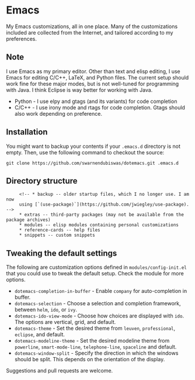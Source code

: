 # Emacs

My Emacs customizations, all in one place. Many of the customizations included are collected from the Internet, and
tailored according to my preferences.

## Note

I use Emacs as my primary editor. Other than text and elisp editing, I use Emacs for editing C/C++, LaTeX, and Python
files. The current setup should work fine for these major modes, but is not well-tuned for programming with Java. I
think Eclipse is way better for working with Java.

* Python - I use elpy and gtags (and its variants) for code completion
* C/C++ - I use irony mode and rtags for code completion. Gtags should also work depending on preference.

## Installation

You might want to backup your contents if your `.emacs.d` directory is not empty. Then, use the following command to
checkout the source:

```
git clone https://github.com/swarnendubiswas/dotemacs.git .emacs.d
```

## Directory structure
         <!-- * backup -- older startup files, which I no longer use. I am now
         using [`(use-package)`](https://github.com/jwiegley/use-package). -->
         * extras -- third-party packages (may not be available from the package archives)
         * modules -- elisp modules containing personal customizations
         * reference-cards -- help files
         * snippets -- custom snippets

## Tweaking the default settings

The following are customization options defined in `modules/config-init.el` that you could use to tweak the
default setup. Check the module for more options.

* `dotemacs-completion-in-buffer` - Enable `company` for auto-completion in buffer.
* `dotemacs-selection` - Choose a selection and completion framework, between `helm`, `ido`, or `ivy`.
* `dotemacs-ido-view-mode` - Choose how choices are displayed with `ido`. The options are vertical, grid, and default.
* `dotemacs-theme` - Set the desired theme from `leuven`, `professional`, `eclipse`, and default.
* `dotemacs-modeline-theme` - Set the desired modeline theme from `powerline`, `smart-mode-line`, `telephone-line`,
  `spaceline` and default.
* `dotemacs-window-split` - Specify the direction in which the windows should be split. This depends on the orientation of the display.


Suggestions and pull requests are welcome.
